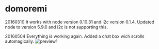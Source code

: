 # domoremi

20160310 It works with node version 0.10.31 and i2c version 0.1.4.
         Updated node to version 5.9.0 and i2c is not supporting this.

20160504 Everything is working again. Added a chat box wich scrolls automagically.
![preview1](tleyssens.github.io/preview1.gif)
